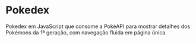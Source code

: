 # Pokedex
Pokedex em JavaScript que consome a PokéAPI para mostrar detalhes dos Pokémons da 1ª geração, com navegação fluida em página única.
